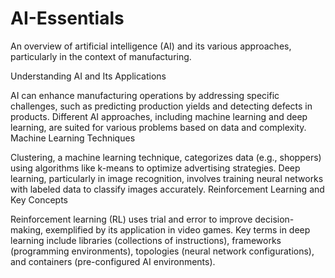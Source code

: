 # AI-Essentials

An overview of artificial intelligence (AI) and its various approaches, particularly in the context of manufacturing.

Understanding AI and Its Applications

AI can enhance manufacturing operations by addressing specific challenges, such as predicting production yields and detecting defects in products.
Different AI approaches, including machine learning and deep learning, are suited for various problems based on data and complexity.
Machine Learning Techniques

Clustering, a machine learning technique, categorizes data (e.g., shoppers) using algorithms like k-means to optimize advertising strategies.
Deep learning, particularly in image recognition, involves training neural networks with labeled data to classify images accurately.
Reinforcement Learning and Key Concepts

Reinforcement learning (RL) uses trial and error to improve decision-making, exemplified by its application in video games.
Key terms in deep learning include libraries (collections of instructions), frameworks (programming environments), topologies (neural network configurations), and containers (pre-configured AI environments).

